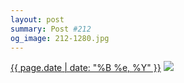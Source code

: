 ```yaml
---
layout: post
summary: Post #212
og_image: 212-1280.jpg
---
```


<p>
  <time><a href="/212">{{ page.date | date: "%B %e, %Y" }}</a></time>
  <a href="/212"><img src="{{ site.assets_url }}/212-640.jpg" srcset="{{ site.assets_url }}/212-1280.jpg 1280w, {{ site.assets_url }}/212-960.jpg 960w, {{ site.assets_url }}/212-640.jpg 640w, {{ site.assets_url }}/212-320.jpg 320w" sizes="(min-width: 700px) 50vw, calc(100vw - 2rem)" /></a>
</p>
